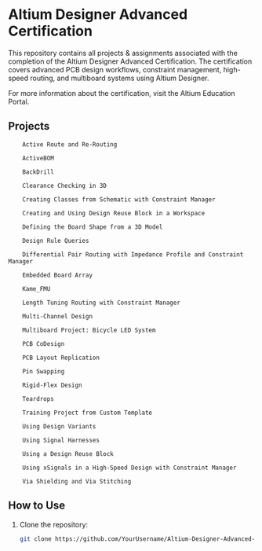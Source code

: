 # Altium Designer Advanced Certification


This repository contains all projects & assignments associated with the completion of the Altium Designer Advanced Certification. The certification covers advanced PCB design workflows, constraint management, high-speed routing, and multiboard systems using Altium Designer.

For more information about the certification, visit the Altium Education Portal.

## Projects
        Active Route and Re-Routing

        ActiveBOM

        BackDrill

        Clearance Checking in 3D

        Creating Classes from Schematic with Constraint Manager

        Creating and Using Design Reuse Block in a Workspace

        Defining the Board Shape from a 3D Model

        Design Rule Queries

        Differential Pair Routing with Impedance Profile and Constraint Manager

        Embedded Board Array

        Kame_FMU

        Length Tuning Routing with Constraint Manager

        Multi-Channel Design

        Multiboard Project: Bicycle LED System

        PCB CoDesign

        PCB Layout Replication

        Pin Swapping

        Rigid-Flex Design

        Teardrops

        Training Project from Custom Template

        Using Design Variants

        Using Signal Harnesses

        Using a Design Reuse Block

        Using xSignals in a High-Speed Design with Constraint Manager

        Via Shielding and Via Stitching

## How to Use
1. Clone the repository:
   ```sh
   git clone https://github.com/YourUsername/Altium-Designer-Advanced-Certification
